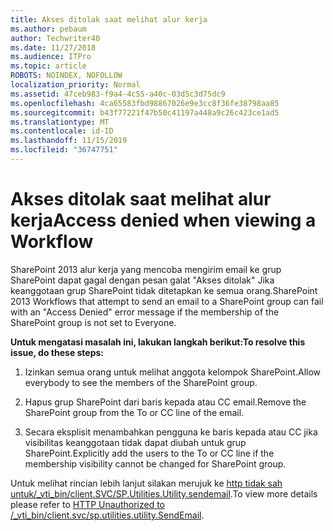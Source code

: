 ```yaml
---
title: Akses ditolak saat melihat alur kerja
ms.author: pebaum
author: Techwriter40
ms.date: 11/27/2018
ms.audience: ITPro
ms.topic: article
ROBOTS: NOINDEX, NOFOLLOW
localization_priority: Normal
ms.assetid: 47ceb983-f9a4-4c55-a40c-03d5c3d75dc9
ms.openlocfilehash: 4ca65583fbd98867026e9e3cc8f36fe38798aa85
ms.sourcegitcommit: b43f77221f47b50c41197a448a9c26c423ce1ad5
ms.translationtype: MT
ms.contentlocale: id-ID
ms.lasthandoff: 11/15/2019
ms.locfileid: "36747751"
---
```

# <a name="access-denied-when-viewing-a-workflow"></a><span data-ttu-id="94df4-102">Akses ditolak saat melihat alur kerja</span><span class="sxs-lookup"><span data-stu-id="94df4-102">Access denied when viewing a Workflow</span></span>

<span data-ttu-id="94df4-103">SharePoint 2013 alur kerja yang mencoba mengirim email ke grup SharePoint dapat gagal dengan pesan galat "Akses ditolak" Jika keanggotaan grup SharePoint tidak ditetapkan ke semua orang.</span><span class="sxs-lookup"><span data-stu-id="94df4-103">SharePoint 2013 Workflows that attempt to send an email to a SharePoint group can fail with an "Access Denied" error message if the membership of the SharePoint group is not set to Everyone.</span></span>
  
 <span data-ttu-id="94df4-104">**Untuk mengatasi masalah ini, lakukan langkah berikut:**</span><span class="sxs-lookup"><span data-stu-id="94df4-104">**To resolve this issue, do these steps:**</span></span>
  
 1. <span data-ttu-id="94df4-105">Izinkan semua orang untuk melihat anggota kelompok SharePoint.</span><span class="sxs-lookup"><span data-stu-id="94df4-105">Allow everybody to see the members of the SharePoint group.</span></span>
  
 2. <span data-ttu-id="94df4-106">Hapus grup SharePoint dari baris kepada atau CC email.</span><span class="sxs-lookup"><span data-stu-id="94df4-106">Remove the SharePoint group from the To or CC line of the email.</span></span>
  
 3. <span data-ttu-id="94df4-107">Secara eksplisit menambahkan pengguna ke baris kepada atau CC jika visibilitas keanggotaan tidak dapat diubah untuk grup SharePoint.</span><span class="sxs-lookup"><span data-stu-id="94df4-107">Explicitly add the users to the To or CC line if the membership visibility cannot be changed for SharePoint group.</span></span>
  
<span data-ttu-id="94df4-108">Untuk melihat rincian lebih lanjut silakan merujuk ke [http tidak sah untuk/_vti_bin/client.SVC/SP.Utilities.Utility.sendemail](https://go.microsoft.com/fwlink/?linkid=2044694&amp;clcid=0x409).</span><span class="sxs-lookup"><span data-stu-id="94df4-108">To view more details please refer to [HTTP Unauthorized to /_vti_bin/client.svc/sp.utilities.utility.SendEmail](https://go.microsoft.com/fwlink/?linkid=2044694&amp;clcid=0x409).</span></span>
  